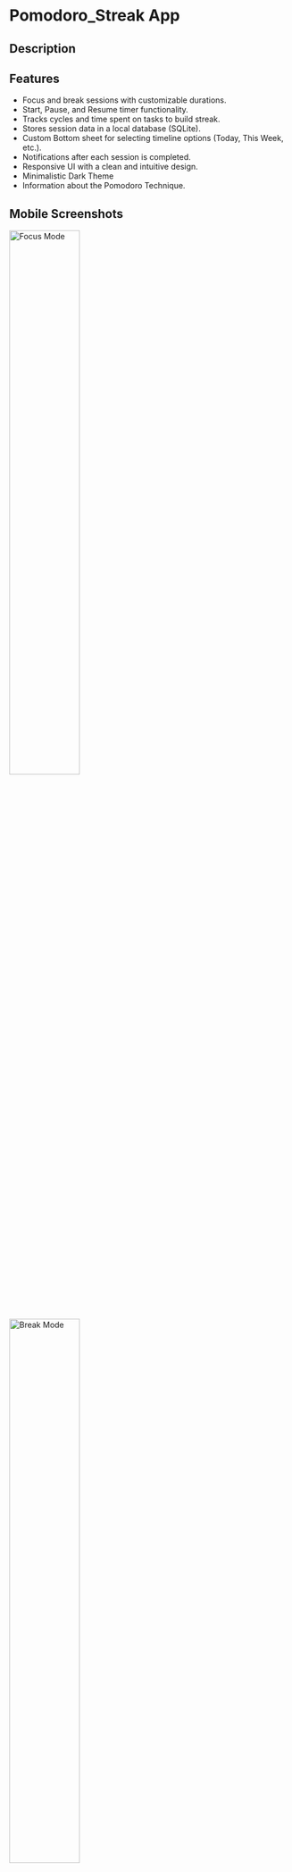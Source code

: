 # Pomodoro_Streak App

## Description

## Features
- Focus and break sessions with customizable durations.
- Start, Pause, and Resume timer functionality.
- Tracks cycles and time spent on tasks to build streak.
- Stores session data in a local database (SQLite).
- Custom Bottom sheet for selecting timeline options (Today, This Week, etc.).
- Notifications after each session is completed.
- Responsive UI with a clean and intuitive design.
- Minimalistic Dark Theme
- Information about the Pomodoro Technique.

## Mobile Screenshots
<img src="./FocusMode_Screenshot_Mobile.png" alt="Focus Mode" width="50%"/>
<img src="./BreakMode_Screenshot_Mobile.png" alt="Break Mode" width="50%"/>
<img src="./infoScreen_Screenshot_Mobile.png" alt="information dialogue" width="50%"/>

## Tablet Screenshots
<img src="./FocusMode_Screenshot_Tablet.png" alt="Focus Mode" width="50%"/>
<img src="./BreakMode_Screenshot_Tablet.png" alt="Break Mode" width="50%"/>
<img src="./infoScreen_Screenshot_Tablet.png" alt="information dialogue" width="50%"/>

## Installation
1. Clone the repository:
   ```bash
   git clone https://github.com/your-username/pomodoro-timer.git
   ```
2. Navigate to the project directory:
   ```bash
   cd pomodoro-timer
   ```
3. Install dependencies:
   ```bash
   flutter pub get
   ```
4. Run the app:
   ```bash
   flutter run
   ```

---

### **Usage**
```markdown
## Usage
- Start a focus session by tapping the **Focus Mode** Start Button in the Bottom.
- Switch to a break session using the **Break Mode** tab.
- View session statistics by selecting a timeline in the bottom sheet.

## Dependencies

The following dependencies are used in this project:

1. **[cupertino_icons: ^1.0.8](https://pub.dev/packages/cupertino_icons)**
   - Provides iOS-style icons for use in Flutter applications.

2. **[flutter_riverpod: ^2.6.1](https://pub.dev/packages/flutter_riverpod)**
   - A state management library that simplifies and enhances state management in Flutter apps.

3. **[sqflite: ^2.4.1](https://pub.dev/packages/sqflite)**
   - A plugin for SQLite database management in Flutter applications.

4. **[path: ^1.9.0](https://pub.dev/packages/path)**
   - A library for manipulating file system paths across platforms.

5. **[intl: ^0.20.1](https://pub.dev/packages/intl)**
   - Provides internationalization and localization utilities, including date formatting.

6. **[flutter_local_notifications: ^18.0.1](https://pub.dev/packages/flutter_local_notifications)**
   - A plugin for displaying local notifications on Android and iOS.

7. **[permission_handler: ^11.3.1](https://pub.dev/packages/permission_handler)**
   - A plugin for checking and requesting permissions across platforms.

---

### Installing Dependencies

Run the following command to install the dependencies:

```bash
flutter pub get


## Features to be added in future versions
- [ ] Tablet device support
- [ ] Screen Always on while Timer is Running
- [ ] Display Pomodoro remaining Timer on LockScreen While Running
- [ ] different sounds to select from to play after Timer duration Completes
- [ ] haptics on start, pause, stop, focus, break, information buttons
- [ ] dark and light theme button to toggle
- [ ] add some glitter or crackers effect to it after the timer finishes or   background screen should blink with diff colours 
- [ ] when timer reaches 10 sec it should pop with diff colours and change big small
- [ ] a small card to flex your productivity when you created a good streak
- [ ] daily reminder to use pomodoro timer
- [ ] when user taps on start button a beep sound should be played to indicate that the timer is running
- [ ] show in_app_review popup when user use app for sometime use some launch times to display the review popup after a week or so
- [ ] add app version and build number in the bottom of the app to let user know which version they are on.

